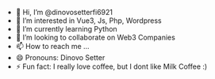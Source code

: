 - 👋 Hi, I’m @dinovosetterfi6921
- 👀 I’m interested in Vue3, Js, Php, Wordpress
- 🌱 I’m currently learning Python
- 💞️ I’m looking to collaborate on Web3 Companies
- 📫 How to reach me ...
- 😄 Pronouns: Dinovo Setter
- ⚡ Fun fact: I really love coffee, but I dont like Milk Coffee :)

<!---
dinovosetterfi6921/dinovosetterfi6921 is a ✨ special ✨ repository because its `README.md` (this file) appears on your GitHub profile.
You can click the Preview link to take a look at your changes.
--->
